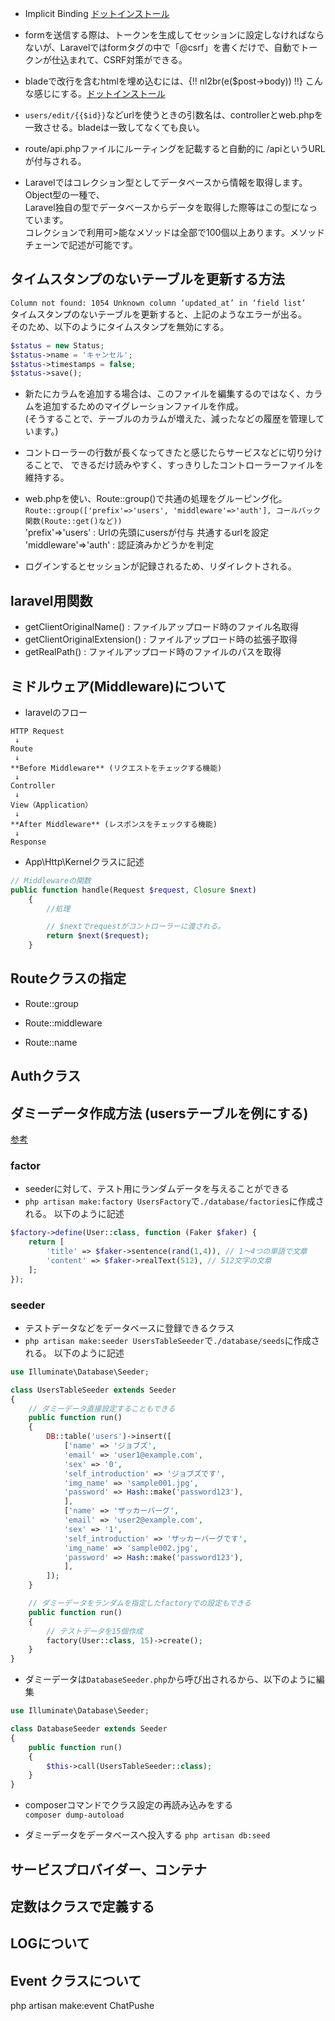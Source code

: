 - Implicit Binding  [ドットインストール](https://dotinstall.com/lessons/basic_laravel_db/57413)

- formを送信する際は、トークンを生成してセッションに設定しなければならないが、Laravelではformタグの中で「@csrf」を書くだけで、自動でトークンが仕込まれて、CSRF対策ができる。  

- bladeで改行を含むhtmlを埋め込むには、{!! nl2br(e($post->body)) !!} こんな感じにする。[ドットインストール](https://dotinstall.com/lessons/basic_laravel_crud/58311)  

- `users/edit/{{$id}}`などurlを使うときの引数名は、controllerとweb.phpを一致させる。bladeは一致してなくても良い。

- route/api.phpファイルにルーティングを記載すると自動的に /apiというURLが付与される。

- Laravelではコレクション型としてデータベースから情報を取得します。Object型の一種で、  
Laravel独自の型でデータベースからデータを取得した際等はこの型になっています。  
コレクションで利用可>能なメソッドは全部で100個以上あります。メソッドチェーンで記述が可能です。

## タイムスタンプのないテーブルを更新する方法  
`Column not found: 1054 Unknown column ‘updated_at’ in ‘field list’`  
タイムスタンプのないテーブルを更新すると、上記のようなエラーが出る。  
そのため、以下のようにタイムスタンプを無効にする。  
```php
$status = new Status;
$status->name = 'キャンセル';
$status->timestamps = false;
$status->save();
```

- 新たにカラムを追加する場合は、このファイルを編集するのではなく、カラムを追加するためのマイグレーションファイルを作成。  
(そうすることで、テーブルのカラムが増えた、減ったなどの履歴を管理しています。)

- コントローラーの行数が長くなってきたと感じたらサービスなどに切り分けることで、
できるだけ読みやすく、すっきりしたコントローラーファイルを維持する。

- web.phpを使い、Route::group()で共通の処理をグルーピング化。  
`Route::group(['prefix'=>'users', 'middleware'=>'auth'], コールバック関数(Route::get()など))`  
'prefix'=>'users' : Urlの先頭にusersが付与 共通するurlを設定  
'middleware'=>'auth' : 認証済みかどうかを判定  

- ログインするとセッションが記録されるため、リダイレクトされる。

## laravel用関数
- getClientOriginalName() : ファイルアップロード時のファイル名取得
- getClientOriginalExtension() : ファイルアップロード時の拡張子取得
- getRealPath() : ファイルアップロード時のファイルのパスを取得



## ミドルウェア(Middleware)について
- laravelのフロー
```
HTTP Request
 ↓
Route
 ↓
**Before Middleware** (リクエストをチェックする機能)
 ↓
Controller
 ↓
View（Application）
 ↓
**After Middleware** (レスポンスをチェックする機能)
 ↓
Response
```

- App\Http\Kernelクラスに記述
```php
// Middlewareの関数
public function handle(Request $request, Closure $next)
    {
        //処理

        // $nextでrequestがコントローラーに渡される。
        return $next($request);
    }
```

## Routeクラスの指定
- Route::group

- Route::middleware

- Route::name

## Authクラス

## ダミーデータ作成方法 (usersテーブルを例にする)
[参考](https://qiita.com/shin1kt/items/022c2b8d576c203d8cf1)

### factor
- seederに対して、テスト用にランダムデータを与えることができる
- `php artisan make:factory UsersFactory`で`./database/factories`に作成される。
以下のように記述
```php
$factory->define(User::class, function (Faker $faker) {
    return [
        'title' => $faker->sentence(rand(1,4)), // 1〜4つの単語で文章
        'content' => $faker->realText(512), // 512文字の文章
    ];
});
```


### seeder
- テストデータなどをデータベースに登録できるクラス
- `php artisan make:seeder UsersTableSeeder`で`./database/seeds`に作成される。
以下のように記述
```php
use Illuminate\Database\Seeder;

class UsersTableSeeder extends Seeder
{
    // ダミーデータ直接設定することもできる
    public function run()
    {
        DB::table('users')->insert([
            ['name' => 'ジョブズ',
            'email' => 'user1@example.com',
            'sex' => '0',
            'self_introduction' => 'ジョブズです',
            'img_name' => 'sample001.jpg',
            'password' => Hash::make('password123'),
            ],
            ['name' => 'ザッカーバーグ',
            'email' => 'user2@example.com',
            'sex' => '1',
            'self_introduction' => 'ザッカーバーグです',
            'img_name' => 'sample002.jpg',
            'password' => Hash::make('password123'),
            ],
        ]);
    }

    // ダミーデータをランダムを指定したfactoryでの設定もできる
    public function run()
    {
        // テストデータを15個作成
        factory(User::class, 15)->create();
    }
}
```

- ダミーデータは`DatabaseSeeder.php`から呼び出されるから、以下のように編集
```php
use Illuminate\Database\Seeder;

class DatabaseSeeder extends Seeder
{
    public function run()
    {
        $this->call(UsersTableSeeder::class);
    }
}
```

- composerコマンドでクラス設定の再読み込みをする  
`composer dump-autoload`

- ダミーデータをデータベースへ投入する
`php artisan db:seed`

## サービスプロバイダー、コンテナ

## 定数はクラスで定義する

## LOGについて

## Event クラスについて
php artisan make:event ChatPushe
